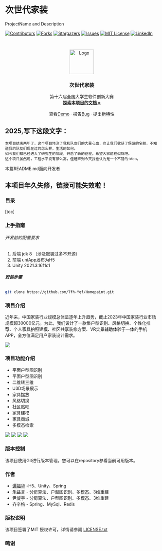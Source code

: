 

# 次世代家装

ProjectName and Description

<!-- PROJECT SHIELDS -->

[![Contributors][contributors-shield]][contributors-url]
[![Forks][forks-shield]][forks-url]
[![Stargazers][stars-shield]][stars-url]
[![Issues][issues-shield]][issues-url]
[![MIT License][license-shield]][license-url]
[![LinkedIn][linkedin-shield]][linkedin-url]

<!-- PROJECT LOGO -->
<br />

<p align="center">
  <a href="https://github.com/Tfh-Yqf/Homepaint/">
    <img src="App/static/logo.png" alt="Logo" width="80" height="80">
  </a>

  <h3 align="center">次世代家装</h3>
  <p align="center">
   第十六届全国大学生软件创新大赛
    <br />
    <a href="https://github.com/Tfh-Yqf/Homepaint"><strong>探索本项目的文档 »</strong></a>
    <br />
    <br />
    <a href="https://github.com/Tfh-Yqf/Homepaint">查看Demo</a>
    ·
    <a href="https://github.com/Tfh-Yqf/Homepaint/issues">报告Bug</a>
    ·
    <a href="https://github.com/Tfh-Yqf/Homepaint/issues">提出新特性</a>
  </p>

</p>

## 2025,写下这段文字：
    本项目结束两年了，这个项目倾注了我和队友们的大量心血，也让我们收获了保研的名额，不知道我的队友们现在过的怎么样，生活的如何。
    如今我们都已经进入了研究生的阶段，开启了新的征程，希望大家前程似锦吧。
    这个项目虽然说，工程水平没有那么高，但是直到今天我也认为是一个不错的idea。
  

 本篇README.md面向开发者

## 本项目年久失修，链接可能失效啦！
### 目录

[toc]

### 上手指南


###### 开发前的配置要求

1. 后端 jdk 8 （涉及密钥过多不开源）
2. 前端 uniApp发布为H5
3. Unity 2021.3.16f1c1

###### **安装步骤**



```sh
git clone https://github.com/Tfh-Yqf/Homepaint.git
```




### 项目介绍
近年来，中国家装行业规模总体呈逐年上升趋势，截止2023年中国家装行业市场规模超30000亿元。为此，我们设计了一款集户型识别、风格切换、个性化推荐、个人家具拍照建模、社区共享装修方案、VR实景辅助体验于一体的手机APP，全方位满足用户家装设计需求。

![](https://gitee.com/sdu_yuqianfang/picture/raw/master/317191022231050.png)


### 项目功能介绍

* 平面户型图识别
* 平面户型图识别
* 二维转三维
* U3D场景展示
* 家具摆放
* 风格切换
* 社区贴吧
* 家具建模
* 家具商城
* 多模态检索


![](https://gitee.com/sdu_yuqianfang/picture/raw/master/183041122249476.png)
![](https://gitee.com/sdu_yuqianfang/picture/raw/master/299791122237343.png)
![](https://gitee.com/sdu_yuqianfang/picture/raw/master/458491122257509.png)
![](https://gitee.com/sdu_yuqianfang/picture/raw/master/106521222250178.png)

### 版本控制

该项目使用Git进行版本管理。您可以在repository参看当前可用版本。

### 作者

*  [谭福华](http://www.tanfuhua.com) -H5、Unity、Spring
* 朱益言 - 分房算法、户型图识别、多模态、3维重建
* 尹旋宇 - 分房算法、户型图识别、多模态、3维重建
* 齐辛格 - Spring、MySql、Redis



### 版权说明

该项目签署了MIT 授权许可，详情请参阅 [LICENSE.txt](https://github.com/Tfh-Yqf/Homepaint/blob/master/LICENSE.txt)

### 鸣谢


<!-- links -->
[your-project-path]:Tfh-Yqf/Homepaint
[contributors-shield]: https://img.shields.io/github/contributors/Tfh-Yqf/Homepaint.svg?style=flat-square
[contributors-url]: https://github.com/Tfh-Yqf/Homepaint/graphs/contributors
[forks-shield]: https://img.shields.io/github/forks/Tfh-Yqf/Homepaint.svg?style=flat-square
[forks-url]: https://github.com/Tfh-Yqf/Homepaint/network/members
[stars-shield]: https://img.shields.io/github/stars/Tfh-Yqf/Homepaint.svg?style=flat-square
[stars-url]: https://github.com/Tfh-Yqf/Homepaint/stargazers
[issues-shield]: https://img.shields.io/github/issues/Tfh-Yqf/Homepaint.svg?style=flat-square
[issues-url]: https://img.shields.io/github/issues/Tfh-Yqf/Homepaint.svg
[license-shield]: https://img.shields.io/github/license/Tfh-Yqf/Homepaint.svg?style=flat-square
[license-url]: https://github.com/Tfh-Yqf/Homepaint/blob/master/LICENSE.txt
[linkedin-shield]: https://img.shields.io/badge/-LinkedIn-black.svg?style=flat-square&logo=linkedin&colorB=555
[linkedin-url]: https://linkedin.com/in/shaojintian




